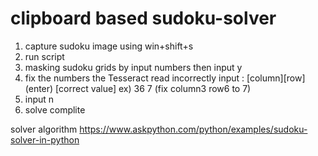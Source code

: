 # clipboard based sudoku-solver
1. capture sudoku image using win+shift+s
2. run script
3. masking sudoku grids by input numbers then input y
4. fix the numbers the Tesseract read incorrectly
input : [column][row] (enter) [correct value]
ex)
36
7
(fix column3 row6 to 7)
5. input n
6. solve complite

solver algorithm
https://www.askpython.com/python/examples/sudoku-solver-in-python
